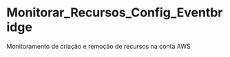 # Monitorar_Recursos_Config_Eventbridge
Monitoramento de criação e remoção de recursos na conta AWS
